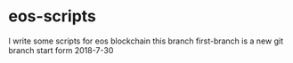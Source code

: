 # eos-scripts
I write some scripts for eos blockchain
this branch first-branch is a new git branch start form 2018-7-30
